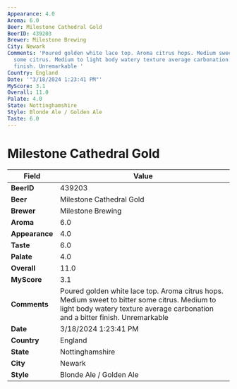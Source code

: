 ```yaml
---
Appearance: 4.0
Aroma: 6.0
Beer: Milestone Cathedral Gold
BeerID: 439203
Brewer: Milestone Brewing
City: Newark
Comments: 'Poured golden white lace top. Aroma citrus hops. Medium sweet to bitter
  some citrus. Medium to light body watery texture average carbonation and a bitter
  finish. Unremarkable '
Country: England
Date: '"3/18/2024 1:23:41 PM"'
MyScore: 3.1
Overall: 11.0
Palate: 4.0
State: Nottinghamshire
Style: Blonde Ale / Golden Ale
Taste: 6.0
---
```


# Milestone Cathedral Gold

| Field         | Value |
|---------------|-------|
| **BeerID** | 439203 |
| **Beer** | Milestone Cathedral Gold |
| **Brewer** | Milestone Brewing |
| **Aroma** | 6.0 |
| **Appearance** | 4.0 |
| **Taste** | 6.0 |
| **Palate** | 4.0 |
| **Overall** | 11.0 |
| **MyScore** | 3.1 |
| **Comments** | Poured golden white lace top. Aroma citrus hops. Medium sweet to bitter some citrus. Medium to light body watery texture average carbonation and a bitter finish. Unremarkable  |
| **Date** | 3/18/2024 1:23:41 PM |
| **Country** | England |
| **State** | Nottinghamshire |
| **City** | Newark |
| **Style** | Blonde Ale / Golden Ale |
